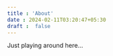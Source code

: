 ```yaml
---
title : 'About'
date : 2024-02-11T03:20:47+05:30
draft :  false
---
```


Just playing around here...
